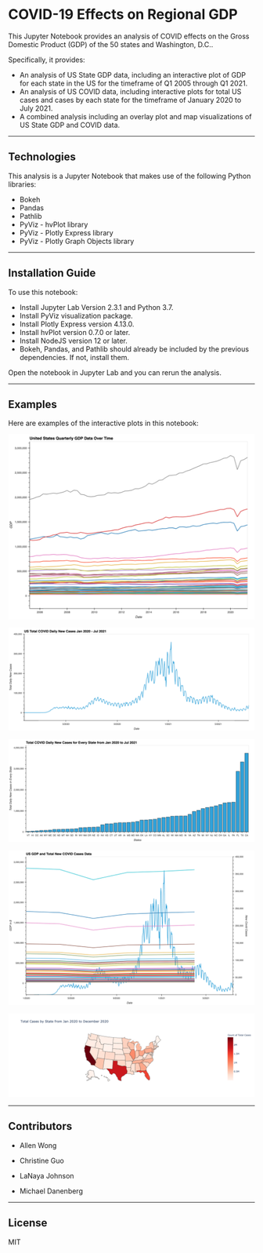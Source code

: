 # COVID-19 Effects on Regional GDP

This Jupyter Notebook provides an analysis of COVID effects on the Gross Domestic Product (GDP) of the 50 states and Washington, D.C..

Specifically, it provides:
* An analysis of US State GDP data, including an interactive plot of GDP for each state in the US for the timeframe of Q1 2005 through Q1 2021.
* An analysis of US COVID data, including interactive plots for total US cases and cases by each state for the timeframe of January 2020 to July 2021.
* A combined analysis including an overlay plot and map visualizations of US State GDP and COVID data.

---

## Technologies

This analysis is a Jupyter Notebook that makes use of the following Python libraries:
* Bokeh
* Pandas
* Pathlib
* PyViz - hvPlot library
* PyViz - Plotly Express library
* PyViz - Plotly Graph Objects library

---

## Installation Guide

To use this notebook:
* Install Jupyter Lab Version 2.3.1 and Python 3.7.
* Install PyViz visualization package.
* Install Plotly Express version 4.13.0.
* Install hvPlot version 0.7.0 or later.
* Install NodeJS version 12 or later.
* Bokeh, Pandas, and Pathlib should already be included by the previous dependencies.  If not, install them.

Open the notebook in Jupyter Lab and you can rerun the analysis.

---

## Examples

Here are examples of the interactive plots in this notebook:

![US Quarterly GDP Data](Images/us_quarterly_gdp_data_2005_2021.png)

![US Total COVID Daily New Cases](Images/us_total_covid_daily_new_cases_jan2020_jul2021.png)

![US COVID Daily New Cases By State](Images/us_covid_daily_new_cases_by_state_jan2020_jul2021.png)

![US Combined GDP and Total New COVID Cases](Images/us_combined_gdp_and_total_new_covid_cases.png)

![US COVID Cases Map](Images/us_covid_cases_map_jan2020_dec2020.png)

---

## Contributors

* Allen Wong

* Christine Guo 

* LaNaya Johnson 

* Michael Danenberg

---

## License

MIT